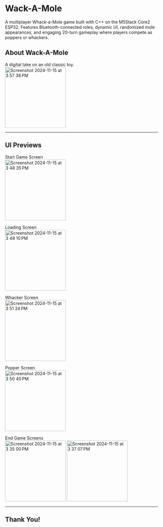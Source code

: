 # Wack-A-Mole
A multiplayer Whack-a-Mole game built with C++ on the M5Stack Core2 ESP32. Features Bluetooth-connected roles, dynamic UI, randomized mole appearances, and engaging 20-turn gameplay where players compete as poppers or whackers.

## About Wack-A-Mole 

A digital take on an old classic toy. <br>
<img width="200" alt="Screenshot 2024-11-15 at 3 57 38 PM" src="https://github.com/user-attachments/assets/adda60e7-da92-4489-9d1b-942f619d6c38">

---

## UI Previews
<!-- start game -->
Start Game Screen <br>
<img width="200" alt="Screenshot 2024-11-15 at 3 48 35 PM" src="https://github.com/user-attachments/assets/76adcbb4-cfe4-4f5c-83f8-f6bfcb179428">
<!-- laoding -->
Loading Screen <br>
<img width="200" alt="Screenshot 2024-11-15 at 3 48 10 PM" src="https://github.com/user-attachments/assets/2e1c2755-ce1a-445c-841a-c5293444e2e1">
<!-- wacker -->
Whacker Screen <br>
<img width="200" alt="Screenshot 2024-11-15 at 3 51 24 PM" src="https://github.com/user-attachments/assets/377dfa6f-8493-4c1a-a8b4-fc3746a2be4f">
<!-- popper -->
Popper Screen <br>
<img width="200" alt="Screenshot 2024-11-15 at 3 50 40 PM" src="https://github.com/user-attachments/assets/2a7a6179-9fa7-4d6a-9aba-32e40baea40d">
<!-- end game -->
End Game Screens<br>
<img width="200" alt="Screenshot 2024-11-15 at 3 35 00 PM" src="https://github.com/user-attachments/assets/d46ee535-b774-4027-9afe-07784dae3e9e">
<img width="200" alt="Screenshot 2024-11-15 at 3 37 07 PM" src="https://github.com/user-attachments/assets/e92e780b-5708-41a4-bccc-259107197df5">

---

## Thank You!
